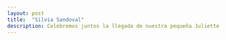 ```yaml
---
layout: post
title:  "Silvia Sandoval"
description: Celebremos juntos la llegada de nuestra pequeña Juliette 
---
```


